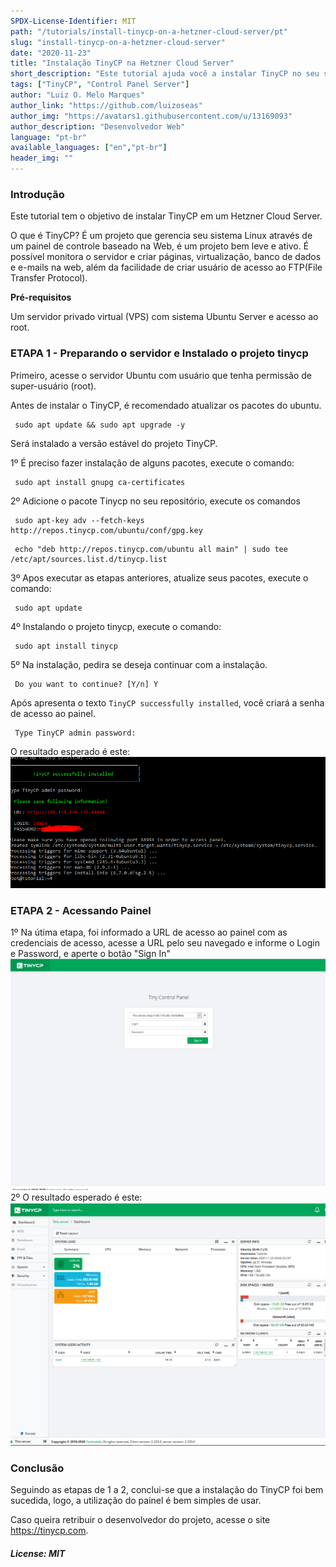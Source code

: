 ```yaml
---
SPDX-License-Identifier: MIT
path: "/tutorials/install-tinycp-on-a-hetzner-cloud-server/pt"
slug: "install-tinycp-on-a-hetzner-cloud-server"
date: "2020-11-23"
title: "Instalação TinyCP na Hetzner Cloud Server"
short_description: "Este tutorial ajuda você a instalar TinyCP no seu servidor Ubuntu."
tags: ["TinyCP", "Control Panel Server"]
author: "Luiz O. Melo Marques"
author_link: "https://github.com/luizoseas"
author_img: "https://avatars1.githubusercontent.com/u/13169093"
author_description: "Desenvolvedor Web"
language: "pt-br"
available_languages: ["en","pt-br"]
header_img: ""
---
```



### Introdução
Este tutorial tem o objetivo de instalar TinyCP em um Hetzner Cloud Server.
 
O que é TinyCP? É um projeto que gerencia seu sistema Linux através de um painel de controle baseado na Web, é um projeto bem leve e ativo. É possível monitora o servidor e criar páginas, virtualização, banco de dados e e-mails na web, além da facilidade de criar usuário de acesso ao FTP(File Transfer Protocol).


**Pré-requisitos**

Um servidor privado virtual (VPS) com sistema Ubuntu Server e acesso ao root.

### ETAPA 1 - Preparando o servidor e Instalado o projeto tinycp
  Primeiro, acesse o servidor Ubuntu com usuário que tenha permissão de super-usuário (root).
  
  Antes de instalar o TinyCP, é recomendado atualizar os pacotes do ubuntu.
  ```Shell 
   sudo apt update && sudo apt upgrade -y
  ```
  
  Será instalado a versão estável do projeto TinyCP.

  1º É preciso fazer instalação de alguns pacotes, execute o comando: 
  ```Shell 
   sudo apt install gnupg ca-certificates
  ```
  2º Adicione o pacote Tinycp no seu repositório, execute os comandos
  ```Shell 
   sudo apt-key adv --fetch-keys http://repos.tinycp.com/ubuntu/conf/gpg.key
  ```
  ```Shell 
   echo "deb http://repos.tinycp.com/ubuntu all main" | sudo tee /etc/apt/sources.list.d/tinycp.list
  ```
  3º Apos executar as etapas anteriores, atualize seus pacotes, execute o comando: 
  ```Shell 
   sudo apt update
  ```
  4º Instalando o projeto tinycp, execute o comando: 
  ```Shell
   sudo apt install tinycp
  ```
  5º Na instalação, pedira se deseja continuar com a instalação.
  ```Shell 
   Do you want to continue? [Y/n] Y
  ```
  Após apresenta o texto ```TinyCP successfully installed```, você criará a senha de acesso ao painel.
  ```Shell 
   Type TinyCP admin password:
  ```
  O resultado esperado é este:
        ![TinyCPInstalled](img/tinycpinstalled.png)
### ETAPA 2 - Acessando Painel
  1º Na útima etapa, foi informado a URL de acesso ao painel com as credenciais de acesso, acesse a URL pelo seu navegado e informe o Login e Password, e aperte o botão "Sign In"
	![TinyCPPanel](img/tinycppanel.png)
  2º O resultado esperado é este: 
        ![TinyCPDashboard](img/tinycpdashboard.png)
### Conclusão
  Seguindo as etapas de 1 a 2, conclui-se que a instalação do TinyCP foi bem sucedida, logo, a utilização do painel é bem simples de usar.

  Caso queira retribuir o desenvolvedor do projeto, acesse o site https://tinycp.com.

##### License: MIT

<!--

Contributor's Certificate of Origin

By making a contribution to this project, I certify that:

(a) The contribution was created in whole or in part by me and I have
    the right to submit it under the license indicated in the file; or

(b) The contribution is based upon previous work that, to the best of my
    knowledge, is covered under an appropriate license and I have the
    right under that license to submit that work with modifications,
    whether created in whole or in part by me, under the same license
    (unless I am permitted to submit under a different license), as
    indicated in the file; or

(c) The contribution was provided directly to me by some other person
    who certified (a), (b) or (c) and I have not modified it.

(d) I understand and agree that this project and the contribution are
    public and that a record of the contribution (including all personal
    information I submit with it, including my sign-off) is maintained
    indefinitely and may be redistributed consistent with this project
    or the license(s) involved.

Signed-off-by: [Luiz O. Melo Marques luizoseasmm@gmail.com]

-->
